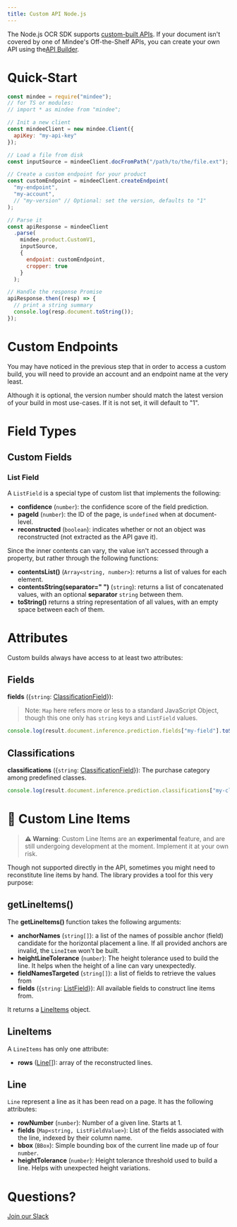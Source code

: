 ```yaml
---
title: Custom API Node.js
---
```

The Node.js OCR SDK supports [custom-built APIs](https://developers.mindee.com/docs/build-your-first-document-parsing-api).
If your document isn't covered by one of Mindee's Off-the-Shelf APIs, you can create your own API using the[API Builder](https://platform.mindee.com/api-builder).

# Quick-Start

```js
const mindee = require("mindee");
// for TS or modules:
// import * as mindee from "mindee";

// Init a new client
const mindeeClient = new mindee.Client({
  apiKey: "my-api-key"
});

// Load a file from disk
const inputSource = mindeeClient.docFromPath("/path/to/the/file.ext");

// Create a custom endpoint for your product
const customEndpoint = mindeeClient.createEndpoint(
  "my-endpoint",
  "my-account",
  // "my-version" // Optional: set the version, defaults to "1"
);

// Parse it
const apiResponse = mindeeClient
  .parse(
    mindee.product.CustomV1,
    inputSource,
    {
      endpoint: customEndpoint,
      cropper: true
    }
  );

// Handle the response Promise
apiResponse.then((resp) => {
  // print a string summary
  console.log(resp.document.toString());
});
```

# Custom Endpoints

You may have noticed in the previous step that in order to access a custom build, you will need to provide an account and an endpoint name at the very least.

Although it is optional, the version number should match the latest version of your build in most use-cases.
If it is not set, it will default to "1".


# Field Types

## Custom Fields

### List Field

A `ListField` is a special type of custom list that implements the following:

* **confidence** (`number`): the confidence score of the field prediction.
* **pageId** (`number`): the ID of the page, is `undefined` when at document-level.
* **reconstructed** (`boolean`): indicates whether or not an object was reconstructed (not extracted as the API gave it).

Since the inner contents can vary, the value isn't accessed through a property, but rather through the following functions:
* **contentsList()** (`Array<string, number>`): returns a list of values for each element.
* **contentsString(separator=" ")** (`string`): returns a list of concatenated values, with an optional **separator** `string` between them.
* **toString()** returns a string representation of all values, with an empty space between each of them.

# Attributes

Custom builds always have access to at least two attributes:

## Fields

**fields** ({`string`: [ClassificationField](#classification-field)}): 

> Note: `Map` here refers more or less to a standard JavaScript Object, though this one only has `string` keys and `ListField` values.


```js
console.log(result.document.inference.prediction.fields["my-field"].toString());
```

## Classifications

**classifications** ({`string`: [ClassificationField](#classification-field)}): The purchase category among predefined classes.

```js
console.log(result.document.inference.prediction.classifications["my-classification"].toString());
```

# 🧪 Custom Line Items

> **⚠️ Warning**: Custom Line Items are an **experimental** feature, and are still undergoing development at the moment. Implement it at your own risk.


Though not supported directly in the API, sometimes you might need to reconstitute line items by hand.
The library provides a tool for this very purpose:

## getLineItems() 
The **getLineItems()** function takes the following arguments:

* **anchorNames** (`string[]`): a list of the names of possible anchor (field) candidate for the horizontal placement a line. If all provided anchors are invalid, the `LineItem` won't be built.
* **heightLineTolerance** (`number`): The height tolerance used to build the line. It helps when the height of a line can vary unexpectedly.
* **fieldNamesTargeted** (`string[]`): a list of fields to retrieve the values from
* **fields** ({`string`: [ListField](#list-field)}): All available fields to construct line items from.

It returns a [LineItems](#lineitems) object.

## LineItems

A `LineItems` has only one attribute:

* **rows** ([Line](#line)[]): array of the reconstructed lines.

## Line

`Line` represent a line as it has been read on a page. It has the following attributes:

* **rowNumber** (`number`): Number of a given line. Starts at 1.
* **fields** (`Map<string, ListFieldValue>`): List of the fields associated with the line, indexed by their column name.
* **bbox** (`BBox`): Simple bounding box of the current line made up of four `number`.
* **heightTolerance** (`number`): Height tolerance threshold used to build a line. Helps with unexpected height variations.

# Questions?

[Join our Slack](https://join.slack.com/t/mindee-community/shared_invite/zt-1jv6nawjq-FDgFcF2T5CmMmRpl9LLptw)
